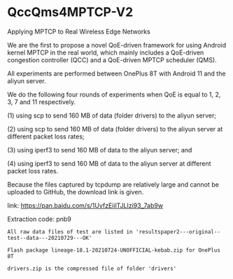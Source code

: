 # QccQms4MPTCP-V2
Applying MPTCP to Real Wireless Edge Networks

We are the first to propose a novel QoE-driven framework for using Android kernel MPTCP in the real world, 
which mainly includes a QoE-driven congestion controller (QCC) and a QoE-driven MPTCP scheduler (QMS).



All experiments are performed between OnePlus 8T with Android 11 and the aliyun server.

We do the following four rounds of experiments when QoE is equal to 1, 2, 3, 7 and 11 respectively. 

(1) using scp to send 160 MB of data (folder drivers) to the aliyun server; 

(2) using scp to send 160 MB of data (folder drivers) to the aliyun server at different packet loss rates; 

(3) using iperf3 to send 160 MB of data to the aliyun server; and 

(4) using iperf3 to send 160 MB of data to the aliyun server at different packet loss rates.

Because the files captured by tcpdump are relatively large and cannot be uploaded to GitHub, the download link is given.

link: https://pan.baidu.com/s/1UvfzEiilTJLIzi93_7ab9w

Extraction code: pnb9

    All raw data files of test are listed in 'resultspaper2---original--test--data---20210729---OK'

    Flash package lineage-18.1-20210724-UNOFFICIAL-kebab.zip for OnePlus 8T

    drivers.zip is the compressed file of folder 'drivers'
